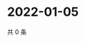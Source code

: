 # 2022-01-05

共 0 条

<!-- BEGIN WEIBO -->
<!-- 最后更新时间 Wed Jan 05 2022 23:12:53 GMT+0800 (China Standard Time) -->

<!-- END WEIBO -->
